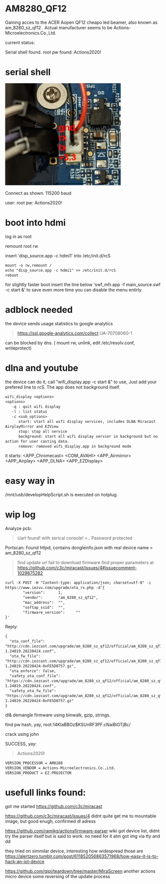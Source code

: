 # AM8280_QF12
Gaining acces to the ACER Aopen QF12 cheapo led beamer, also known as am_8280_sz_qf12 .
Actual manufacturer seems to be Actions-Microelectronics.Co.,Ltd. 

current status:

Serial shell found. 
root pw found: Actions2020!


# serial shell
![location of uart qf12](aopen%20qf12%20uart%20small.jpg)

Connect as shown. 
115200 baud 

user: root pw: Actions2020!

# boot into hdmi
log in as root

remount root rw

insert 'disp_source.app -c hdmi1'  into  /etc/init.d/rcS
```
mount -o rw,remount / 
echo "disp_source.app -c hdmi1" >> /etc/init.d/rcS
reboot
```
for slightly faster boot insert the line below 'swf_mfr.app -f main_source.swf -c start &'
to save even more time you can disable the menu entirly.

# adblock needed
the device sends usage statistics to google analytics
> https://ssl.google-analytics.com/collect    UA-70708060-1

can be blocked by dns. ( mount rw, unlink, edit /etc/resolv.conf, writeprotect)

# dlna and youtube
the device can do it, call "wifi_display.app -c start &" to use, Just add your prefered line to rcS. The app does not background itself.
```
wifi_display <options>
<options>
   -q : quit wifi display
   -l : list status 
   -c <sub_options>
      start: start all wifi display services, includes DLNA Miracast AirplayMirror and EZView
      stop: stop all service
      background: start all wifi display servier in background but no action for user casting data.
      remove: removed wifi_display.app in background mode
```
it starts: <APP_Chromecast> <COM_AVAHI> <APP_Airmirror> <APP_Airplay> <APP_DLNA> <APP_EZDisplay> 
# easy way in
   /mnt/usb/developHelpScript.sh is executed on hotplug.

# wip log
Analyze pcb:
> Uart found!
  >with serical console!
    >.. Password protected

Portscan:
Found httpd, contains dongleinfo.json with real device name > am_8280_sz_qf12
> find update url
> fail to download firmware
> find proper parameters at https://github.com/c3c/miracast/issues/4#issuecomment-1029875282
```
curl -X POST -H "Content-type: application/json; charset=utf-8" -i https://www.iezvu.com/upgrade/ota_rx.php -d'{
        "version":      1,
        "vendor":       "am_8280_sz_qf12",
        "mac_address":  "",
        "softap_ssid":  "",
        "firmware_version":     ""
}'
```

Reply:
```
{
  "ota_conf_file": "http://cdn.iezcast.com/upgrade/am_8280_sz_qf12/official/am_8280_sz_qf12_official-1.24819.20220424.conf",
  "ota_fw_file": "http://cdn.iezcast.com/upgrade/am_8280_sz_qf12/official/am_8280_sz_qf12_official-1.24819.20220424-0xFE5D0757.gz",
  "ota_enforce": false,
  "safety_ota_conf_file": "https://cdn.iezcast.com/upgrade/am_8280_sz_qf12/official/am_8280_sz_qf12_official-1.24819.20220424.conf",
  "safety_ota_fw_file": "https://cdn.iezcast.com/upgrade/am_8280_sz_qf12/official/am_8280_sz_qf12_official-1.24819.20220424-0xFE5D0757.gz"
}
```

dl& demangle firmware using binwalk, gzip, strings.

find pw hash, yay, root:$1$4KIaBBOz$KSUnRF3PF.cNaiBiGTjBc/

crack using john 

SUCCESS, yay:  
> Actions2020!

```
VERSION_PROCESSOR = AM8280
VERSION_VENDOR = Actions-Microelectronics.Co.,Ltd.
VERSION_PRODUCT = EZ.PROJECTOR
```

# usefull links found:

 got me started  https://github.com/c3c/miracast
 
 https://github.com/c3c/miracast/issues/4 didnt quite get me to mountable image, but good enugh, confirmed dl adress
 
https://github.com/ramikg/actionsfirmware-parser  wiki got device list, didnt try the parser itself but is said to work. no need for it atm got img via tty and dd

they tried on simmilar device, interesting how widespread those are https://alertzero.tumblr.com/post/611852056863571968/how-easy-it-is-to-hack-an-iot-device 
 
https://github.com/gipi/teardown/tree/master/MiraScreen another actions micro device some reversing of the update process
